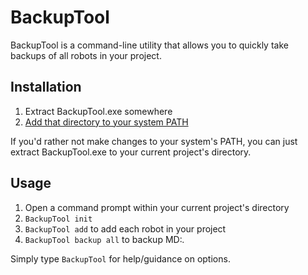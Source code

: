 # BackupTool

BackupTool is a command-line utility that allows you to quickly
take backups of all robots in your project.

## Installation

1. Extract BackupTool.exe somewhere
2. [Add that directory to your system PATH](https://www.google.com/search?q=windows+7+path#q=how+to+set+windows+7+path)

If you'd rather not make changes to your system's PATH, you can just
extract BackupTool.exe to your current project's directory.

## Usage

1. Open a command prompt within your current project's directory
2. `BackupTool init`
3. `BackupTool add` to add each robot in your project
4. `BackupTool backup all` to backup MD:*.*

Simply type `BackupTool` for help/guidance on options.
